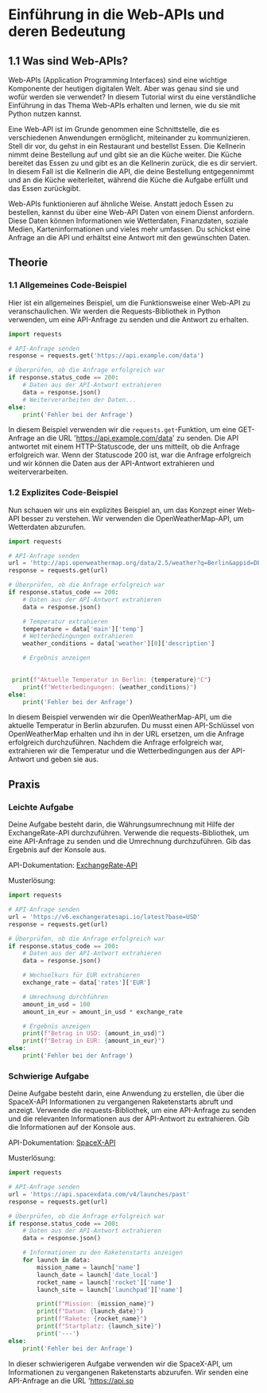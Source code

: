 # Einführung in die Web-APIs und deren Bedeutung

## 1.1 Was sind Web-APIs?

Web-APIs (Application Programming Interfaces) sind eine wichtige Komponente der heutigen digitalen Welt. Aber was genau sind sie und wofür werden sie verwendet? In diesem Tutorial wirst du eine verständliche Einführung in das Thema Web-APIs erhalten und lernen, wie du sie mit Python nutzen kannst.

Eine Web-API ist im Grunde genommen eine Schnittstelle, die es verschiedenen Anwendungen ermöglicht, miteinander zu kommunizieren. Stell dir vor, du gehst in ein Restaurant und bestellst Essen. Die Kellnerin nimmt deine Bestellung auf und gibt sie an die Küche weiter. Die Küche bereitet das Essen zu und gibt es an die Kellnerin zurück, die es dir serviert. In diesem Fall ist die Kellnerin die API, die deine Bestellung entgegennimmt und an die Küche weiterleitet, während die Küche die Aufgabe erfüllt und das Essen zurückgibt.

Web-APIs funktionieren auf ähnliche Weise. Anstatt jedoch Essen zu bestellen, kannst du über eine Web-API Daten von einem Dienst anfordern. Diese Daten können Informationen wie Wetterdaten, Finanzdaten, soziale Medien, Karteninformationen und vieles mehr umfassen. Du schickst eine Anfrage an die API und erhältst eine Antwort mit den gewünschten Daten.

## Theorie

### 1.1 Allgemeines Code-Beispiel

Hier ist ein allgemeines Beispiel, um die Funktionsweise einer Web-API zu veranschaulichen. Wir werden die Requests-Bibliothek in Python verwenden, um eine API-Anfrage zu senden und die Antwort zu erhalten.

```python
import requests

# API-Anfrage senden
response = requests.get('https://api.example.com/data')

# Überprüfen, ob die Anfrage erfolgreich war
if response.status_code == 200:
    # Daten aus der API-Antwort extrahieren
    data = response.json()
    # Weiterverarbeiten der Daten...
else:
    print('Fehler bei der Anfrage')
```

In diesem Beispiel verwenden wir die `requests.get`-Funktion, um eine GET-Anfrage an die URL 'https://api.example.com/data' zu senden. Die API antwortet mit einem HTTP-Statuscode, der uns mitteilt, ob die Anfrage erfolgreich war. Wenn der Statuscode 200 ist, war die Anfrage erfolgreich und wir können die Daten aus der API-Antwort extrahieren und weiterverarbeiten.

### 1.2 Explizites Code-Beispiel

Nun schauen wir uns ein explizites Beispiel an, um das Konzept einer Web-API besser zu verstehen. Wir verwenden die OpenWeatherMap-API, um Wetterdaten abzurufen.

```python
import requests

# API-Anfrage senden
url = 'http://api.openweathermap.org/data/2.5/weather?q=Berlin&appid=DEIN_API_SCHLÜSSEL'
response = requests.get(url)

# Überprüfen, ob die Anfrage erfolgreich war
if response.status_code == 200:
    # Daten aus der API-Antwort extrahieren
    data = response.json()

    # Temperatur extrahieren
    temperature = data['main']['temp']
    # Wetterbedingungen extrahieren
    weather_conditions = data['weather'][0]['description']

    # Ergebnis anzeigen
   

 print(f"Aktuelle Temperatur in Berlin: {temperature}°C")
    print(f"Wetterbedingungen: {weather_conditions}")
else:
    print('Fehler bei der Anfrage')
```

In diesem Beispiel verwenden wir die OpenWeatherMap-API, um die aktuelle Temperatur in Berlin abzurufen. Du musst einen API-Schlüssel von OpenWeatherMap erhalten und ihn in der URL ersetzen, um die Anfrage erfolgreich durchzuführen. Nachdem die Anfrage erfolgreich war, extrahieren wir die Temperatur und die Wetterbedingungen aus der API-Antwort und geben sie aus.

## Praxis

### Leichte Aufgabe

Deine Aufgabe besteht darin, die Währungsumrechnung mit Hilfe der ExchangeRate-API durchzuführen. Verwende die requests-Bibliothek, um eine API-Anfrage zu senden und die Umrechnung durchzuführen. Gib das Ergebnis auf der Konsole aus.

API-Dokumentation: [ExchangeRate-API](https://www.exchangerate-api.com/)

Musterlösung:

```python
import requests

# API-Anfrage senden
url = 'https://v6.exchangeratesapi.io/latest?base=USD'
response = requests.get(url)

# Überprüfen, ob die Anfrage erfolgreich war
if response.status_code == 200:
    # Daten aus der API-Antwort extrahieren
    data = response.json()

    # Wechselkurs für EUR extrahieren
    exchange_rate = data['rates']['EUR']

    # Umrechnung durchführen
    amount_in_usd = 100
    amount_in_eur = amount_in_usd * exchange_rate

    # Ergebnis anzeigen
    print(f"Betrag in USD: {amount_in_usd}")
    print(f"Betrag in EUR: {amount_in_eur}")
else:
    print('Fehler bei der Anfrage')
```

### Schwierige Aufgabe

Deine Aufgabe besteht darin, eine Anwendung zu erstellen, die über die SpaceX-API Informationen zu vergangenen Raketenstarts abruft und anzeigt. Verwende die requests-Bibliothek, um eine API-Anfrage zu senden und die relevanten Informationen aus der API-Antwort zu extrahieren. Gib die Informationen auf der Konsole aus.

API-Dokumentation: [SpaceX-API](https://docs.spacexdata.com/)

Musterlösung:

```python
import requests

# API-Anfrage senden
url = 'https://api.spacexdata.com/v4/launches/past'
response = requests.get(url)

# Überprüfen, ob die Anfrage erfolgreich war
if response.status_code == 200:
    # Daten aus der API-Antwort extrahieren
    data = response.json()

    # Informationen zu den Raketenstarts anzeigen
    for launch in data:
        mission_name = launch['name']
        launch_date = launch['date_local']
        rocket_name = launch['rocket']['name']
        launch_site = launch['launchpad']['name']

        print(f"Mission: {mission_name}")
        print(f"Datum: {launch_date}")
        print(f"Rakete: {rocket_name}")
        print(f"Startplatz: {launch_site}")
        print('---')
else:
    print('Fehler bei der Anfrage')
```

In dieser schwierigeren Aufgabe verwenden wir die SpaceX-API, um Informationen zu vergangenen Raketenstarts abzurufen. Wir senden eine API-Anfrage an die URL 'https://api.sp